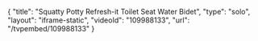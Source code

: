 {
    "title": "Squatty Potty Refresh-it Toilet Seat Water Bidet",
    "type": "solo",
    "layout": "iframe-static",
    "videoId": "109988133",
    "url": "\/tvpembed\/109988133"
}